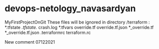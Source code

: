# devops-netology_navasardyan
MyFirstProjectOnGit
These files will be ignored in directory /terraform :
*.tfstate
*.tfstate.*
crash.log
*.tfvars
override.tf
override.tf.json
*_override.tf
*_override.tf.json
.terraformrc
terraform.rc


New comment 07122021
